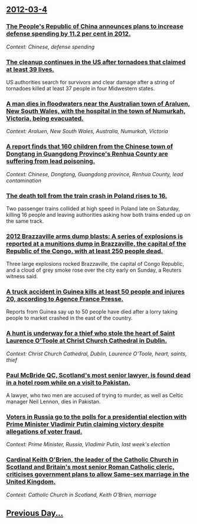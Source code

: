 ## [2012-03-4](/news/2012/03/4/index.md)

### [The People's Republic of China announces plans to increase defense spending by 11.2 per cent in 2012. ](/news/2012/03/4/the-people-s-republic-of-china-announces-plans-to-increase-defense-spending-by-11-2-per-cent-in-2012.md)
_Context: Chinese, defense spending_

### [The cleanup continues in the US after tornadoes that claimed at least 39 lives. ](/news/2012/03/4/the-cleanup-continues-in-the-us-after-tornadoes-that-claimed-at-least-39-lives.md)
US authorities search for survivors and clear damage after a string of tornadoes killed at least 37 people in four Midwestern states.

### [A man dies in floodwaters near the Australian town of Araluen, New South Wales, with the hospital in the town of Numurkah, Victoria, being evacuated. ](/news/2012/03/4/a-man-dies-in-floodwaters-near-the-australian-town-of-araluen-new-south-wales-with-the-hospital-in-the-town-of-numurkah-victoria-being-e.md)
_Context: Araluen, New South Wales, Australia, Numurkah, Victoria_

### [A report finds that 160 children from the Chinese town of Dongtang in Guangdong Province's Renhua County are suffering from lead poisoning. ](/news/2012/03/4/a-report-finds-that-160-children-from-the-chinese-town-of-dongtang-in-guangdong-province-s-renhua-county-are-suffering-from-lead-poisoning.md)
_Context: Chinese, Dongtang, Guangdong province, Renhua County, lead contamination_

### [The death toll from the train crash in Poland rises to 16. ](/news/2012/03/4/the-death-toll-from-the-train-crash-in-poland-rises-to-16.md)
Two passenger trains collided at high speed in Poland late on Saturday, killing 16 people and leaving authorities asking how both trains ended up on the same track.

### [2012 Brazzaville arms dump blasts: A series of explosions is reported at a munitions dump in Brazzaville, the capital of the Republic of the Congo, with at least 250 people dead. ](/news/2012/03/4/2012-brazzaville-arms-dump-blasts-a-series-of-explosions-is-reported-at-a-munitions-dump-in-brazzaville-the-capital-of-the-republic-of-the.md)
Three large explosions rocked Brazzaville, the capital of Congo Republic, and a cloud of grey smoke rose over the city early on Sunday, a Reuters witness said.

### [A truck accident in Guinea kills at least 50 people and injures 20, according to Agence France Presse. ](/news/2012/03/4/a-truck-accident-in-guinea-kills-at-least-50-people-and-injures-20-according-to-agence-france-presse.md)
Reports from Guinea say up to 50 people have died after a lorry taking people to market crashed in the east of the country.

### [A hunt is underway for a thief who stole the heart of Saint Laurence O'Toole at  Christ Church Cathedral in Dublin. ](/news/2012/03/4/a-hunt-is-underway-for-a-thief-who-stole-the-heart-of-saint-laurence-o-toole-at-christ-church-cathedral-in-dublin.md)
_Context:  Christ Church Cathedral, Dublin, Laurence O'Toole, heart, saints, thief_

### [Paul McBride QC, Scotland's most senior lawyer, is found dead in a hotel room while on a visit to Pakistan. ](/news/2012/03/4/paul-mcbride-qc-scotland-s-most-senior-lawyer-is-found-dead-in-a-hotel-room-while-on-a-visit-to-pakistan.md)
A lawyer, who two men are accused of trying to murder, as well as Celtic manager Neil Lennon, dies in Pakistan.

### [Voters in Russia go to the polls for a presidential election with Prime Minister Vladimir Putin claiming victory despite allegations of voter fraud. ](/news/2012/03/4/voters-in-russia-go-to-the-polls-for-a-presidential-election-with-prime-minister-vladimir-putin-claiming-victory-despite-allegations-of-vote.md)
_Context: Prime Minister, Russia, Vladimir Putin, last week's election_

### [Cardinal Keith O'Brien, the leader of the Catholic Church in Scotland and Britain's most senior Roman Catholic cleric, criticises government plans to allow Same-sex marriage in the United Kingdom. ](/news/2012/03/4/cardinal-keith-o-brien-the-leader-of-the-catholic-church-in-scotland-and-britain-s-most-senior-roman-catholic-cleric-criticises-government.md)
_Context: Catholic Church in Scotland, Keith O'Brien, marriage_

## [Previous Day...](/news/2012/03/3/index.md)

